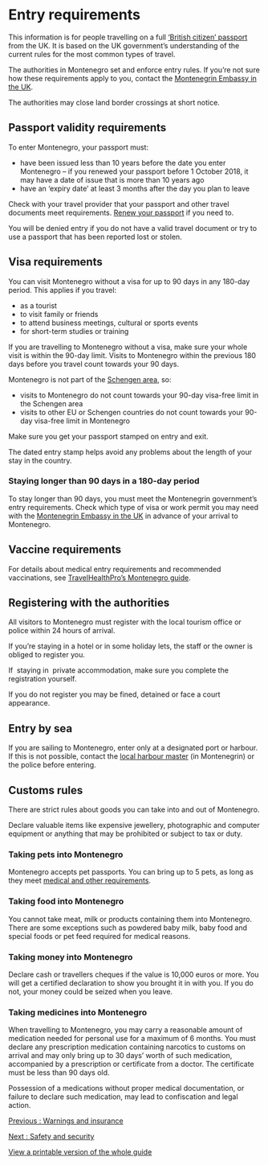 # Entry requirements

This information is for people travelling on a full [‘British citizen’ passport](https://www.gov.uk/types-of-british-nationality) from the UK. It is based on the UK government’s understanding of the current rules for the most common types of travel.

The authorities in Montenegro set and enforce entry rules. If you’re not sure how these requirements apply to you, contact the [Montenegrin Embassy in the UK](https://www.gov.me/en/diplomatic-missions/embassies-and-consulates-of-montenegro/united-kingdom-of-great-britain-and-northern-ireland).

The authorities may close land border crossings at short notice.

## Passport validity requirements

To enter Montenegro, your passport must:

* have been issued less than 10 years before the date you enter Montenegro – if you renewed your passport before 1 October 2018, it may have a date of issue that is more than 10 years ago
* have an ‘expiry date’ at least 3 months after the day you plan to leave

Check with your travel provider that your passport and other travel documents meet requirements. [Renew your passport](https://www.gov.uk/renew-adult-passport/renew) if you need to.

You will be denied entry if you do not have a valid travel document or try to use a passport that has been reported lost or stolen.

## Visa requirements

You can visit Montenegro without a visa for up to 90 days in any 180-day period. This applies if you travel:

* as a tourist
* to visit family or friends
* to attend business meetings, cultural or sports events
* for short-term studies or training

If you are travelling to Montenegro without a visa, make sure your whole visit is within the 90-day limit. Visits to Montenegro within the previous 180 days before you travel count towards your 90 days.

Montenegro is not part of the [Schengen area](https://home-affairs.ec.europa.eu/policies/schengen-borders-and-visa/schengen-area_en), so:

* visits to Montenegro do not count towards your 90-day visa-free limit in the Schengen area
* visits to other EU or Schengen countries do not count towards your 90-day visa-free limit in Montenegro

Make sure you get your passport stamped on entry and exit.

The dated entry stamp helps avoid any problems about the length of your stay in the country.

### Staying longer than 90 days in a 180-day period

To stay longer than 90 days, you must meet the Montenegrin government’s entry requirements. Check which type of visa or work permit you may need with the [Montenegrin Embassy in the UK](https://www.gov.me/en/diplomatic-missions/embassies-and-consulates-of-montenegro/united-kingdom-of-great-britain-and-northern-ireland) in advance of your arrival to Montenegro.

## Vaccine requirements

For details about medical entry requirements and recommended vaccinations, see [TravelHealthPro’s Montenegro guide](https://travelhealthpro.org.uk/country/152/montenegro#Vaccine_Recommendations).

## Registering with the authorities

All visitors to Montenegro must register with the local tourism office or police within 24 hours of arrival.

If you’re staying in a hotel or in some holiday lets, the staff or the owner is obliged to register you.

If  staying in  private accommodation, make sure you complete the registration yourself.

If you do not register you may be fined, detained or face a court appearance.

## Entry by sea

If you are sailing to Montenegro, enter only at a designated port or harbour. If this is not possible, contact the [local harbour master](https://www.luckekapetanije.me/) (in Montenegrin) or the police before entering.

## Customs rules

There are strict rules about goods you can take into and out of Montenegro.

Declare valuable items like expensive jewellery, photographic and computer equipment or anything that may be prohibited or subject to tax or duty.

### Taking pets into Montenegro

Montenegro accepts pet passports. You can bring up to 5 pets, as long as they meet [medical and other requirements](https://www.montenegro.travel/en/plan-your-stay-in-montenegro/how-can-you-journey-to-us/conditions-for-entering-montenegro).

### Taking food into Montenegro

You cannot take meat, milk or products containing them into Montenegro. There are some exceptions such as powdered baby milk, baby food and special foods or pet feed required for medical reasons.

### Taking money into Montenegro

Declare cash or travellers cheques if the value is 10,000 euros or more. You will get a certified declaration to show you brought it in with you. If you do not, your money could be seized when you leave.

### Taking medicines into Montenegro

When travelling to Montenegro, you may carry a reasonable amount of medication needed for personal use for a maximum of 6 months. You must declare any prescription medication containing narcotics to customs on arrival and may only bring up to 30 days’ worth of such medication, accompanied by a prescription or certificate from a doctor. The certificate must be less than 90 days old.

Possession of a medications without proper medical documentation, or failure to declare such medication, may lead to confiscation and legal action.

[Previous
:
Warnings and insurance](/foreign-travel-advice/montenegro)

[Next
:
Safety and security](/foreign-travel-advice/montenegro/safety-and-security)

[View a printable version of the whole guide](/foreign-travel-advice/montenegro/print)